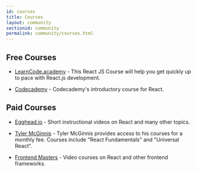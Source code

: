 ```yaml
---
id: courses
title: Courses
layout: community
sectionid: community
permalink: community/courses.html
---
```


## Free Courses

- [LearnCode.academy](https://www.youtube.com/watch?v=MhkGQAoc7bc) - This React JS Course will help you get quickly up to pace with React.js development.

- [Codecademy](https://www.codecademy.com/learn/react-101) - Codecademy's introductory course for React.

## Paid Courses

- [Egghead.io](https://egghead.io/browse/frameworks/react) - Short instructional videos on React and many other topics.

- [Tyler McGinnis](https://tylermcginnis.com/courses) - Tyler McGinnis provides access to his courses for a monthly fee. Courses include "React Fundamentals" and "Universal React".

- [Frontend Masters](https://frontendmasters.com/courses/) - Video courses on React and other frontend frameworks.

